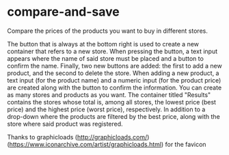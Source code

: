 # compare-and-save
Compare the prices of the products you want to buy in different stores.

The button that is always at the bottom right is used to create a new container that refers to a new store. When pressing the button, a text input appears where the name of said store must be placed and a button to confirm the name. Finally, two new buttons are added: the first to add a new product, and the second to delete the store. When adding a new product, a text input (for the product name) and a numeric input (for the product price) are created along with the button to confirm the information. You can create as many stores and products as you want. The container titled "Results" contains the stores whose total is, among all stores, the lowest price (best price) and the highest price (worst price), respectively. In addition to a drop-down where the products are filtered by the best price, along with the store where said product was registered.

Thanks to graphicloads (http://graphicloads.com/) (https://www.iconarchive.com/artist/graphicloads.html) for the favicon
